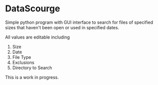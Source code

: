 <!DOCTYPE html>
<html lang="en">
<head>
    <meta charset="UTF-8">
    <meta name="viewport" content="width=device-width, initial-scale=1.0">

</head>
<body>
    <h1>DataScourge</h1>
    <p>Simple python program with GUI interface to search for files of specified sizes that haven't been open or used in specified dates.</p>
    <p>All values are editable including</p>
    <ol>
        <li>Size</li>
        <li>Date</li>
        <li>File Type</li>
        <li>Exclusions</li>
        <li>Directory to Search</li>
    </ol>
    <p>This is a work in progress.</p>
</body>
</html>
